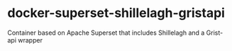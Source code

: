 # docker-superset-shillelagh-gristapi

Container based on Apache Superset that includes Shillelagh and a Grist-api wrapper

